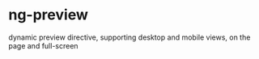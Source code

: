 # ng-preview
dynamic preview directive, supporting desktop and mobile views, on the page and full-screen

